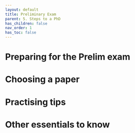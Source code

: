 ```yaml
---
layout: default
title: Preliminary Exam
parent: 5. Steps to a PhD
has_children: false
nav_order: 1
has_toc: false
---
```


# Preparing for the Prelim exam 

# Choosing a paper

# Practising tips

# Other essentials to know

